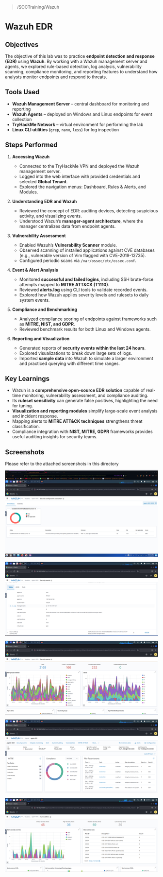 > /SOCTraining/Wazuh
# Wazuh EDR

## Objectives
The objective of this lab was to practice **endpoint detection and response (EDR)** using **Wazuh**. By working with a Wazuh management server and agents, we explored rule-based detection, log analysis, vulnerability scanning, compliance monitoring, and reporting features to understand how analysts monitor endpoints and respond to threats.  

## Tools Used
- **Wazuh Management Server** – central dashboard for monitoring and reporting  
- **Wazuh Agents** – deployed on Windows and Linux endpoints for event collection  
- **TryHackMe Network** – virtual environment for performing the lab  
- **Linux CLI utilities** (`grep`, `nano`, `less`) for log inspection  

## Steps Performed
1. **Accessing Wazuh**
   - Connected to the TryHackMe VPN and deployed the Wazuh management server.  
   - Logged into the web interface with provided credentials and selected **Global Tenant**.  
   - Explored the navigation menus: Dashboard, Rules & Alerts, and Modules.  

2. **Understanding EDR and Wazuh**
   - Reviewed the concept of EDR: auditing devices, detecting suspicious activity, and visualizing events.  
   - Understood Wazuh’s **manager-agent architecture**, where the manager centralizes data from endpoint agents.  

3. **Vulnerability Assessment**
   - Enabled Wazuh’s **Vulnerability Scanner** module.  
   - Observed scanning of installed applications against CVE databases (e.g., vulnerable version of Vim flagged with CVE-2019-12735).  
   - Configured periodic scans via `/var/ossec/etc/ossec.conf`.  

4. **Event & Alert Analysis**
   - Monitored **successful and failed logins**, including SSH brute-force attempts mapped to **MITRE ATT&CK (T1110)**.
   - Reviewed **alerts.log** using CLI tools to validate recorded events.
   - Explored how Wazuh applies severity levels and rulesets to daily system events.

5. **Compliance and Benchmarking**
   - Analyzed compliance scoring of endpoints against frameworks such as **MITRE, NIST, and GDPR**.  
   - Reviewed benchmark results for both Linux and Windows agents.  

6. **Reporting and Visualization**
   - Generated reports of **security events within the last 24 hours**.  
   - Explored visualizations to break down large sets of logs.  
   - Imported **sample data** into Wazuh to simulate a larger environment and practiced querying with different time ranges.  

## Key Learnings
- Wazuh is a **comprehensive open-source EDR solution** capable of real-time monitoring, vulnerability assessment, and compliance auditing.  
- Its **ruleset sensitivity** can generate false positives, highlighting the need for tuning.  
- **Visualization and reporting modules** simplify large-scale event analysis and incident response.  
- Mapping alerts to **MITRE ATT&CK techniques** strengthens threat classification.  
- Compliance integration with **NIST, MITRE, GDPR** frameworks provides useful auditing insights for security teams.  

## Screenshots
Please refer to the attached screenshots in this directory

![](./Screenshot_20250902_032237.png)

![](./Screenshot_20250902_040401.png)

![](./Screenshot_20250902_040448.png)

![](./Screenshot_20250902_040537.png)

![](./Screenshot_20250902_040609.png)